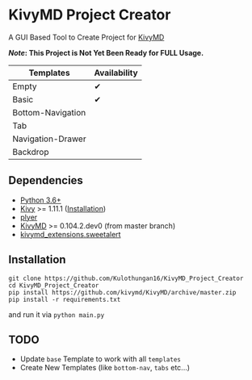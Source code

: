 # KivyMD Project Creator
A GUI Based Tool to Create Project for [KivyMD](https://github.com/kivymd/KivyMD)

**_Note_: This Project is Not Yet Been Ready for FULL Usage.**

| Templates              | Availability |
| ---------------------- | ------------ |
| Empty                  | ✔            |
| Basic                  | ✔            |
| Bottom-Navigation      |              |
| Tab                    |              |
| Navigation-Drawer      |              |
| Backdrop               |              |


## Dependencies
- [Python 3.6+](https://www.python.org/)
- [Kivy](https://github.com/kivy/kivy) >= 1.11.1 ([Installation](https://kivy.org/doc/stable/gettingstarted/installation.html))
- [plyer](https://github.com/kivy/plyer)
- [KivyMD](https://github.com/kivymd/KivyMD) >= 0.104.2.dev0 (from master branch)
- [kivymd_extensions.sweetalert](https://github.com/kivymd-extensions/sweetalert)

## Installation
```
git clone https://github.com/Kulothungan16/KivyMD_Project_Creator
cd KivyMD_Project_Creator
pip install https://github.com/kivymd/KivyMD/archive/master.zip
pip install -r requirements.txt
```
and run it via `python main.py`

## TODO
- Update `base` Template to work with all `templates`
- Create New Templates (like `bottom-nav`, `tabs` etc...)
